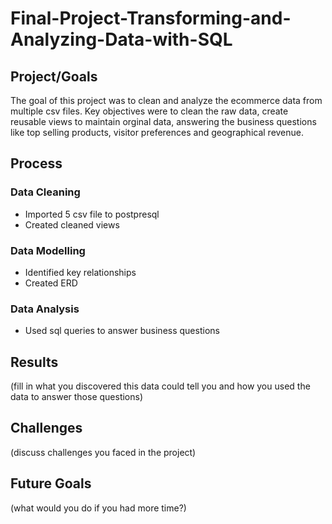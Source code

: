 # Final-Project-Transforming-and-Analyzing-Data-with-SQL

## Project/Goals

The goal of this project was to clean and analyze the ecommerce data from multiple csv files.
Key objectives were to clean the raw data, create reusable views to maintain orginal data, answering the business questions like top selling products, visitor preferences and geographical revenue.

## Process
### Data Cleaning
- Imported 5 csv file to postpresql
- Created cleaned views 
   
### Data Modelling
- Identified key relationships
- Created ERD
    
### Data Analysis   
- Used sql queries to answer business questions
    
## Results
(fill in what you discovered this data could tell you and how you used the data to answer those questions)

## Challenges 
(discuss challenges you faced in the project)

## Future Goals
(what would you do if you had more time?)

